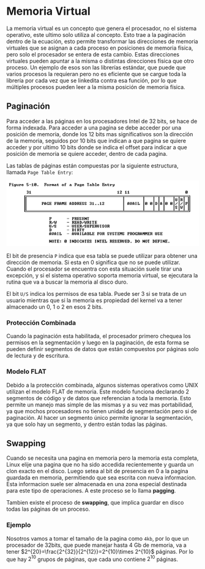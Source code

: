 # Memoria Virtual

La memoria virtual es un concepto que genera el procesador, no el sistema operativo, este ultimo solo utiliza al concepto. Esto trae a la paginación dentro de la ecuación, esto permite transformar las direcciones de memoria virtuales que se asignan a cada proceso en posiciones de memoria física, pero solo el procesador se entera de esta cambio. Estas direcciones virtuales pueden apuntar a la misma o distintas direcciones física que otro proceso. Un ejemplo de esos son las librerías estándar, que puede que varios procesos la requieran pero no es eficiente que se cargue toda la librería por cada vez que se linkedita contra esa función, por lo que múltiples procesos pueden leer a la misma posición de memoria física.

## Paginación

Para acceder a las páginas en los procesadores Intel de 32 bits, se hace de forma indexada. Para acceder a una pagina se debe acceder por una posición de memoria, donde los 12 bits mas significativos son la dirección de la memoria, seguidos por 10 bits que indican a que pagina se quiere acceder y por ultimo 10 bits donde se indica el offset para indicar a que posición de memoria se quiere acceder, dentro de cada pagina.

Las tablas de páginas están compuestas por la siguiente estructura, llamada `Page Table Entry`:

<img src="Resources/image-20191029223005140.png" alt="image-20191029223005140" style="zoom:67%;" />

El bit de presencia `P` indica que esa tabla se puede utilizar para obtener una dirección de memoria. Si esta en 0 significa que no se puede utilizar. Cuando el procesador se encuentra con esta situación suele tirar una excepción, y si el sistema operativo soporta memoria virtual, se ejecutara la rutina que va a buscar la memoria al disco duro.

 El bit `U/S` indica los permisos de esa tabla. Puede ser 3 si se trata de un usuario mientras que si la memoria es propiedad del kernel va a tener almacenado un 0, 1 o 2 en esos 2 bits.

### Protección Combinada

Cuando la paginación esta habilitada, el procesador primero chequea los permisos en la segmentación y luego en la paginación, de esta forma se pueden definir segmentos de datos que están compuestos por páginas solo de lectura y de escritura.

### Modelo FLAT

Debido a la protección combinada, algunos sistemas operativos como UNIX utilizan el modelo FLAT de memoria. Este modelo funciona declarando 2 segmentos de código y de datos que referencian a toda la memoria. Esto permite un manejo mas simple de las mismas y a su vez mas portabilidad, ya que mochos procesadores no tienen unidad de segmentación pero si de paginación. Al hacer un segmento único permite ignorar la segmentación, ya que solo hay un segmento, y dentro están todas las páginas.

## Swapping

Cuando se necesita una pagina en memoria pero la memoria esta completa, Linux elije una pagina que no ha sido accedida recientemente y guarda un clon exacto en el disco. Luego setea al bit de presencia en 0 a la pagina guardada en memoria, permitiendo que sea escrita con nueva informacion. Esta informacion suele ser almacenada en una zona especial destinada para este tipo de operaciones. A este proceso se lo llama **pagging**.

Tambien existe el proceso de **swapping**, que implica guardar en disco todas las páginas de un proceso.

### Ejemplo

Nosotros vamos a tomar el tamaño de la pagina como `4kb`, por lo que un procesador de 32bits, que puede manejar hasta 4 Gb de memoria, va a tener $2^{20}=\frac{2^{32}}{2^{12}}=2^{10}\times 2^{10}$ páginas. Por lo que hay $2^{10}$ grupos de páginas, que cada uno contiene $2^{10}$ páginas.